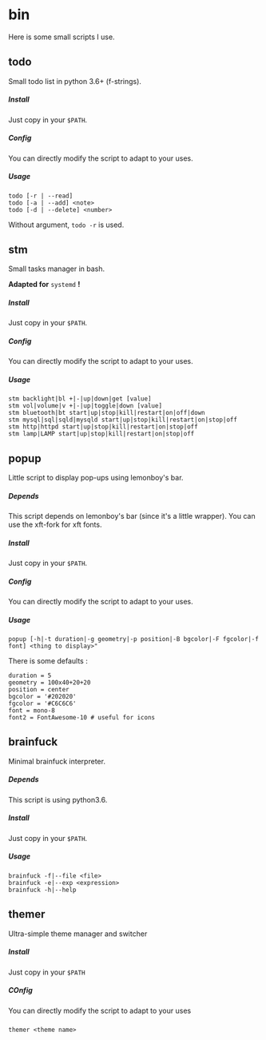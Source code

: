 # bin

Here is some small scripts I use.

## todo
Small todo list in python 3.6+ (f-strings).

##### Install
Just copy in your `$PATH`.

##### Config
You can directly modify the script to adapt to your uses.

##### Usage
```
todo [-r | --read]
todo [-a | --add] <note>
todo [-d | --delete] <number>
```
Without argument, `todo -r` is used.

## stm
Small tasks manager in bash.

**Adapted for** `systemd` **!**

##### Install
Just copy in your `$PATH`.

##### Config
You can directly modify the script to adapt to your uses.

##### Usage
```
stm backlight|bl +|-|up|down|get [value]
stm vol|volume|v +|-|up|toggle|down [value]
stm bluetooth|bt start|up|stop|kill|restart|on|off|down
stm mysql|sql|sqld|mysqld start|up|stop|kill|restart|on|stop|off
stm http|httpd start|up|stop|kill|restart|on|stop|off
stm lamp|LAMP start|up|stop|kill|restart|on|stop|off
```

## popup
Little script to display pop-ups using lemonboy's bar.

##### Depends
This script depends on lemonboy's bar (since it's a little wrapper).
You can use the xft-fork for xft fonts.

##### Install
Just copy in your `$PATH`.

##### Config
You can directly modify the script to adapt to your uses.

##### Usage
```
popup [-h|-t duration|-g geometry|-p position|-B bgcolor|-F fgcolor|-f font] <thing to display>"
```

There is some defaults : 

```
duration = 5
geometry = 100x40+20+20
position = center
bgcolor = '#202020'
fgcolor = '#C6C6C6'
font = mono-8
font2 = FontAwesome-10 # useful for icons
```

## brainfuck
Minimal brainfuck interpreter.

##### Depends
This script is using python3.6.

##### Install
Just copy in your `$PATH`.

##### Usage
```
brainfuck -f|--file <file>
brainfuck -e|--exp <expression>
brainfuck -h|--help
```

## themer
Ultra-simple theme manager and switcher

##### Install
Just copy in your `$PATH`

##### COnfig
You can directly modify the script to adapt to your uses

#####
```
themer <theme name>
```

